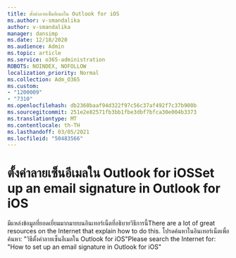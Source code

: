 ```yaml
---
title: ตั้งค่าลายเซ็นอีเมลใน Outlook for iOS
ms.author: v-smandalika
author: v-smandalika
manager: dansimp
ms.date: 12/18/2020
ms.audience: Admin
ms.topic: article
ms.service: o365-administration
ROBOTS: NOINDEX, NOFOLLOW
localization_priority: Normal
ms.collection: Adm_O365
ms.custom:
- "1200009"
- "7310"
ms.openlocfilehash: db2360baaf94d322f97c56c37af492f7c37b900b
ms.sourcegitcommit: 251e2e82571fb3bb1fbe3dbf7bfca30e004b3373
ms.translationtype: MT
ms.contentlocale: th-TH
ms.lasthandoff: 03/05/2021
ms.locfileid: "50483566"
---
```

# <a name="set-up-an-email-signature-in-outlook-for-ios"></a><span data-ttu-id="8b9ff-102">ตั้งค่าลายเซ็นอีเมลใน Outlook for iOS</span><span class="sxs-lookup"><span data-stu-id="8b9ff-102">Set up an email signature in Outlook for iOS</span></span>

<span data-ttu-id="8b9ff-103">มีแหล่งข้อมูลที่ยอดเยี่ยมมากมายบนอินเทอร์เน็ตที่อธิบายวิธีการนี้</span><span class="sxs-lookup"><span data-stu-id="8b9ff-103">There are a lot of great resources on the Internet that explain how to do this.</span></span> <span data-ttu-id="8b9ff-104">โปรดค้นหาในอินเทอร์เน็ตเพื่อค้นหา: "วิธีตั้งค่าลายเซ็นอีเมลใน Outlook for iOS"</span><span class="sxs-lookup"><span data-stu-id="8b9ff-104">Please search the Internet for: "How to set up an email signature in Outlook for iOS"</span></span>